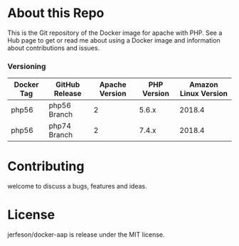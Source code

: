 # About this Repo

This is the Git repository of the Docker image for apache with PHP. See a Hub page to get or read me about using a Docker image and information about contributions and issues.

### Versioning
| Docker Tag | GitHub Release | Apache Version | PHP Version | Amazon Linux Version |
|-----|-------|-----|--------|--------|
| php56 | php56 Branch | 2 | 5.6.x | 2018.4 |
| php56 | php74 Branch | 2 | 7.4.x | 2018.4 |

# Contributing

welcome to discuss a bugs, features and ideas.

# License

 jerfeson/docker-aap  is release under the MIT license.
